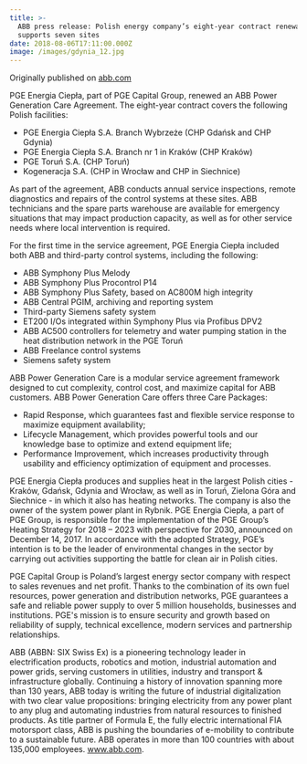 ```yaml
---
title: >-
  ABB press release: Polish energy company’s eight-year contract renewal
  supports seven sites
date: 2018-08-06T17:11:00.000Z
image: /images/gdynia_12.jpg
---
```

Originally published on [abb.com](https://new.abb.com/news/detail/5887/pge-capital-group-renews-abb-care-adds-control-systems-services)

PGE Energia Ciepła, part of PGE Capital Group, renewed an ABB Power Generation Care Agreement. The eight-year contract covers the following Polish facilities:



* PGE Energia Ciepła S.A. Branch Wybrzeże (CHP Gdańsk and CHP Gdynia)
* PGE Energia Ciepła S.A. Branch nr 1 in Kraków (CHP Kraków)
* PGE Toruń S.A. (CHP Toruń)
* Kogeneracja S.A. (CHP in Wrocław and CHP in Siechnice)

As part of the agreement, ABB conducts annual service inspections, remote diagnostics and repairs of the control systems at these sites. ABB technicians and the spare parts warehouse are available for emergency situations that may impact production capacity, as well as for other service needs where local intervention is required.



For the first time in the service agreement, PGE Energia Ciepła included both ABB and third-party control systems,  including the following:



* ABB Symphony Plus Melody
* ABB Symphony Plus Procontrol P14
* ABB Symphony Plus Safety, based on AC800M high integrity
* ABB Central PGIM, archiving and reporting system
* Third-party Siemens safety system
* ET200 I/Os integrated within Symphony Plus via Profibus DPV2
* ABB AC500 controllers for telemetry and water pumping station in the heat distribution network in the PGE Toruń
* ABB Freelance control systems
* Siemens safety system

ABB Power Generation Care is a modular service agreement framework designed to cut complexity, control cost, and maximize capital for ABB customers. ABB Power Generation Care offers three Care Packages:



* Rapid Response, which guarantees fast and flexible service response to maximize equipment availability;
* Lifecycle Management, which provides powerful tools and our knowledge base to optimize and extend equipment life;
* Performance Improvement, which increases productivity through usability and efficiency optimization of equipment and processes.

PGE Energia Ciepła produces and supplies heat in the largest Polish cities - Kraków, Gdańsk, Gdynia and Wrocław, as well as in Toruń, Zielona Góra and Siechnice - in which it also has heating networks. The company is also the owner of the system power plant in Rybnik. PGE Energia Ciepła, a part of PGE Group, is responsible for the implementation of the PGE Group’s Heating Strategy for 2018 – 2023 with perspective for 2030, announced on December 14, 2017. In accordance with the adopted Strategy, PGE’s intention is to be the leader of environmental changes in the sector by carrying out activities supporting the battle for clean air in Polish cities.



PGE Capital Group is Poland’s largest energy sector company with respect to sales revenues and net profit. Thanks to the combination of its own fuel resources, power generation and distribution networks, PGE guarantees a safe and reliable power supply to over 5 million households, businesses and institutions. PGE's mission is to ensure security and growth based on reliability of supply, technical excellence, modern services and partnership relationships.



ABB (ABBN: SIX Swiss Ex) is a pioneering technology leader in electrification products, robotics and motion, industrial automation and power grids, serving customers in utilities, industry and transport & infrastructure globally. Continuing a history of innovation spanning more than 130 years, ABB today is writing the future of industrial digitalization with two clear value propositions: bringing electricity from any power plant to any plug and automating industries from natural resources to finished products. As title partner of Formula E, the fully electric international FIA motorsport class, ABB is pushing the boundaries of e-mobility to contribute to a sustainable future. ABB operates in more than 100 countries with about 135,000 employees. www.abb.com.
